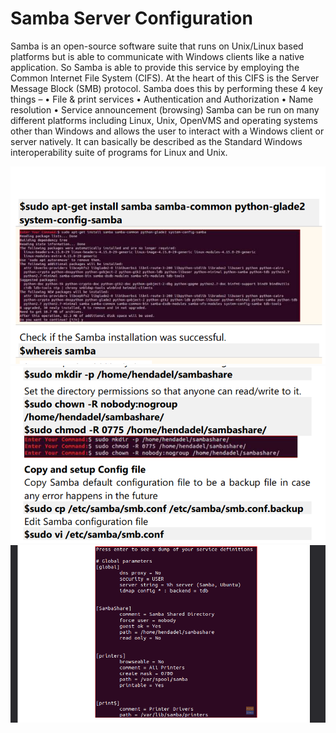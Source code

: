 # Samba Server Configuration

Samba is an open-source software suite that runs on Unix/Linux
based platforms but is able to communicate with Windows
clients like a native application. So Samba is able to provide this
service by employing the Common Internet File System (CIFS).
At the heart of this CIFS is the Server Message Block (SMB)
protocol. Samba does this by performing these 4 key things –
• File & print services
• Authentication and Authorization
• Name resolution
• Service announcement (browsing)
Samba can be run on many different platforms including Linux,
Unix, OpenVMS and operating systems other than Windows and
allows the user to interact with a Windows client or server
natively. It can basically be described as the Standard Windows
interoperability suite of programs for Linux and Unix.

<img src="https://github.com/mayurrkukreja/Linux-Learning/blob/main/8.Linux-Networking/Samba-Server/15.png?raw=true">
<img src="https://github.com/mayurrkukreja/Linux-Learning/blob/main/8.Linux-Networking/Samba-Server/16.png?raw=true">
<img src="https://github.com/mayurrkukreja/Linux-Learning/blob/main/8.Linux-Networking/Samba-Server/17.png?raw=true">
